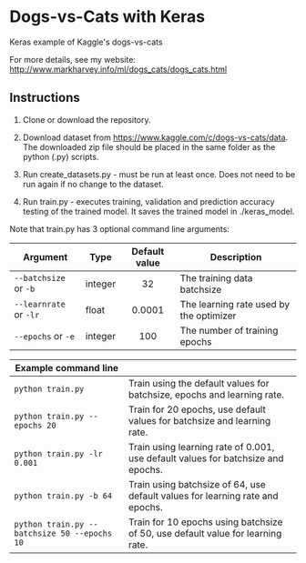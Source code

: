 # Dogs-vs-Cats with Keras
Keras example of Kaggle's dogs-vs-cats


For more details, see my website: http://www.markharvey.info/ml/dogs_cats/dogs_cats.html

## Instructions

1. Clone or download the repository.

2. Download dataset from https://www.kaggle.com/c/dogs-vs-cats/data.  The downloaded zip file should be placed in the same folder as the python (.py) scripts.

3. Run create_datasets.py - must be run at least once. Does not need to be run again if no change to the dataset.

4. Run train.py - executes training, validation and prediction accuracy testing of the trained model. It saves the trained model in ./keras_model.


Note that train.py has 3 optional command line arguments:


| Argument               | Type     | Default value| Description                             |  
| ---------------------- | ---------|:------------:| ----------------------------------------|  
| `--batchsize` or `-b`  | integer  |   32         | The training data batchsize             |  
| `--learnrate` or `-lr` | float    |   0.0001     | The learning rate used by the optimizer |  
| `--epochs`    or `-e`  | integer  |   100        | The number of training epochs           |  




|Example command line                          |                                                                                |
|----------------------------------------------|--------------------------------------------------------------------------------|
|`python train.py`                             |Train using the default values for batchsize, epochs and learning rate.         |
|`python train.py --epochs 20`                 |Train for 20 epochs, use default values for batchsize and learning rate.        |
|`python train.py -lr 0.001`                   |Train using learning rate of 0.001, use default values for batchsize and epochs.|
|`python train.py -b 64`                       |Train using batchsize of 64, use default values for learning rate and epochs.   |
|`python train.py --batchsize 50 --epochs 10`  |Train for 10 epochs using batchsize of 50, use default value for learning rate. |



